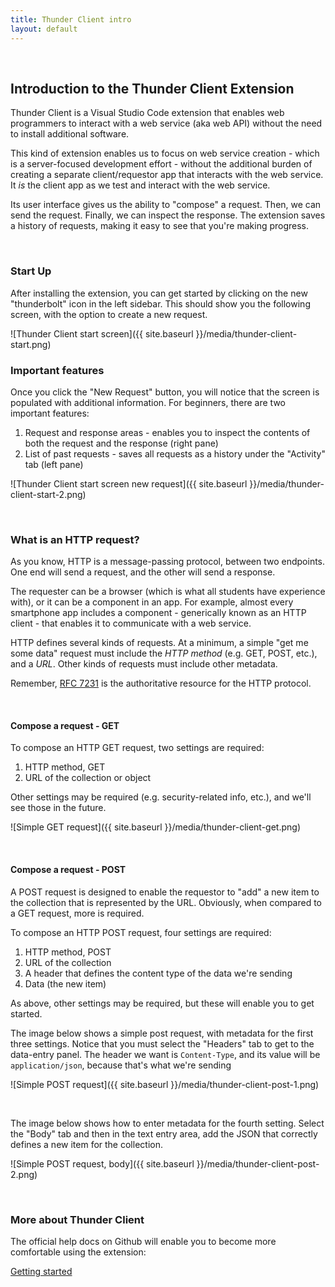 ```yaml
---
title: Thunder Client intro
layout: default
---
```


<br>

## Introduction to the Thunder Client Extension

Thunder Client is a Visual Studio Code extension that enables web programmers to interact with a web service (aka web API) without the need to install additional software. 

This kind of extension enables us to focus on web service creation - which is a server-focused development effort - without the additional burden of creating a separate client/requestor app that interacts with the web service. It *is* the client app as we test and interact with the web service. 

Its user interface gives us the ability to "compose" a request. Then, we can send the request. Finally, we can inspect the response. The extension saves a history of requests, making it easy to see that you're making progress. 

<br>

### Start Up

After installing the extension, you can get started by clicking on the new "thunderbolt" icon in the left sidebar.  This should show you the following screen, with the option to create a new request.

![Thunder Client start screen]({{ site.baseurl }}/media/thunder-client-start.png)

### Important features

Once you click the "New Request" button, you will notice that the screen is populated with additional information. For beginners, there are two important features:
1. Request and response areas - enables you to inspect the contents of both the request and the response (right pane)
3. List of past requests - saves all requests as a history under the "Activity" tab (left pane)

![Thunder Client start screen new request]({{ site.baseurl }}/media/thunder-client-start-2.png)

<br>

### What is an HTTP request?

As you know, HTTP is a message-passing protocol, between two endpoints. One end will send a request, and the other will send a response. 

The requester can be a browser (which is what all students have experience with), or it can be a component in an app. For example, almost every smartphone app includes a component - generically known as an HTTP client - that enables it to communicate with a web service. 

HTTP defines several kinds of requests. At a minimum, a simple "get me some data" request must include the *HTTP method* (e.g. GET, POST, etc.), and a *URL*. Other kinds of requests must include other metadata. 

Remember, [RFC 7231]() is the authoritative resource for the HTTP protocol. 

<br>

#### Compose a request - GET

To compose an HTTP GET request, two settings are required:
1. HTTP method, GET
2. URL of the collection or object

Other settings may be required (e.g. security-related info, etc.), and we'll see those in the future. 

![Simple GET request]({{ site.baseurl }}/media/thunder-client-get.png)

<br>

#### Compose a request - POST

A POST request is designed to enable the requestor to "add" a new item to the collection that is represented by the URL. Obviously, when compared to a GET request, more is required. 

To compose an HTTP POST request, four settings are required:
1. HTTP method, POST
2. URL of the collection
3. A header that defines the content type of the data we're sending
4. Data (the new item)

As above, other settings may be required, but these will enable you to get started. 

The image below shows a simple post request, with metadata for the first three settings. Notice that you must select the "Headers" tab to get to the data-entry panel. The header we want is `Content-Type`, and its value will be `application/json`, because that's what we're sending

![Simple POST request]({{ site.baseurl }}/media/thunder-client-post-1.png)

<br>

The image below shows how to enter metadata for the fourth setting. Select the "Body" tab and then in the text entry area, add the JSON that correctly defines a new item for the collection.

![Simple POST request, body]({{ site.baseurl }}/media/thunder-client-post-2.png)

<br>

### More about Thunder Client

The official help docs on Github will enable you to become more comfortable using the extension:

[Getting started](https://github.com/rangav/thunder-client-support#usage)

<br>
